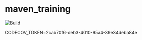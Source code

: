 # maven_training

[![Build](https://github.com/Eric-phung/maven_training/actions/workflows/build.yml/badge.svg)](https://github.com/Eric-phung/maven_training/actions/workflows/build.yml)

CODECOV_TOKEN=2cab70f6-deb3-4010-95a4-39e34deba84e


